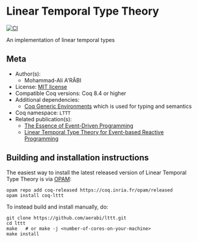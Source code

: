 # Linear Temporal Type Theory

[![CI][action-shield]][action-link]

[action-shield]: https://github.com/aerabi/lttt/workflows/CI/badge.svg?branch=master
[action-link]: https://github.com/aerabi/lttt/actions?query=workflow%3ACI




An implementation of linear temporal types


## Meta

- Author(s):
  - Mohammad-Ali A'RÂBI
- License: [MIT license](LICENSE)
- Compatible Coq versions: Coq 8.4 or higher
- Additional dependencies:
  - [Coq Generic Environments](https://github.com/coq-community/generic-environments) which is used for typing and semantics
- Coq namespace: `LTTT`
- Related publication(s):
  - [The Essence of Event-Driven Programming](https://128.232.0.20/~nk480/essence-of-events.pdf) 
  - [Linear Temporal Type Theory for Event-based Reactive Programming](https://www.semanticscholar.org/paper/Linear-Temporal-Type-Theory-for-Event-based-Paykin-Krishnaswami/4b8eccab1340c9d1035728ba5b198eab41ab66f3) 

## Building and installation instructions

The easiest way to install the latest released version of Linear Temporal Type Theory
is via [OPAM](https://opam.ocaml.org/doc/Install.html):

```shell
opam repo add coq-released https://coq.inria.fr/opam/released
opam install coq-lttt
```

To instead build and install manually, do:

``` shell
git clone https://github.com/aerabi/lttt.git
cd lttt
make   # or make -j <number-of-cores-on-your-machine> 
make install
```



